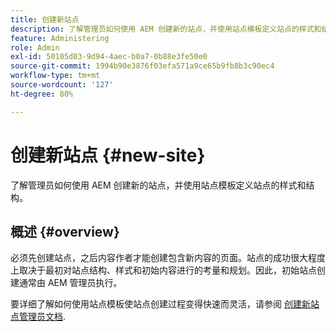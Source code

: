 ```yaml
---
title: 创建新站点
description: 了解管理员如何使用 AEM 创建新的站点，并使用站点模板定义站点的样式和结构。
feature: Administering
role: Admin
exl-id: 50105d03-9d94-4aec-b0a7-0b88e3fe50e0
source-git-commit: 1994b90e3876f03efa571a9ce65b9fb8b3c90ec4
workflow-type: tm+mt
source-wordcount: '127'
ht-degree: 80%

---
```


# 创建新站点 {#new-site}

了解管理员如何使用 AEM 创建新的站点，并使用站点模板定义站点的样式和结构。

## 概述 {#overview}

必须先创建站点，之后内容作者才能创建包含新内容的页面。站点的成功很大程度上取决于最初对站点结构、样式和初始内容进行的考量和规划。因此，初始站点创建通常由 AEM 管理员执行。

要详细了解如何使用站点模板使站点创建过程变得快速而灵活，请参阅 [创建新站点管理员文档](/help/sites-cloud/administering/site-creation/create-site.md).
